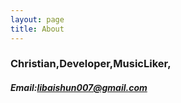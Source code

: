 ```yaml
---
layout: page
title: About
---
```


### Christian,Developer,MusicLiker,

##### Email:libaishun007@gmail.com